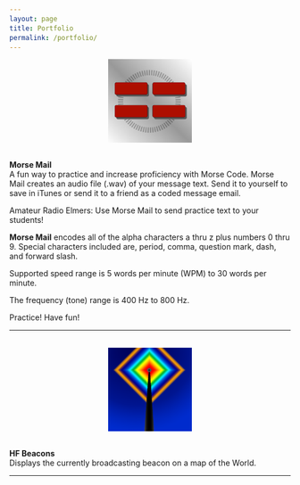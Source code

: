 ```yaml
---
layout: page
title: Portfolio
permalink: /portfolio/
---
```

<div style="text-align: center">
<img src="/assets/img/MM512.png" alt="n0hot" width="150" height="150" align="center">
</div><br>

**Morse Mail**   
A fun way to practice and increase proficiency with Morse Code. Morse Mail creates an audio file (.wav) of your message text. Send it to yourself to save in iTunes or send it to a friend as a coded message email.

Amateur Radio Elmers: Use Morse Mail to send practice text to your students!

**Morse Mail** encodes all of the alpha characters a thru z plus numbers 0 thru 9. Special characters included are, period, comma, question mark, dash, and forward slash.

Supported speed range is 5 words per minute (WPM) to 30 words per minute.

The frequency (tone) range is 400 Hz to 800 Hz.

Practice! Have fun!

-------------------------------------------
<br>
<div style="text-align: center">
<img src="/assets/img/HFBeacons512.png" alt="n0hot" width="150" height="150" align="center">
</div><br>

**HF Beacons**   
Displays the currently broadcasting beacon on a map of the World.




-------------------------------------------
